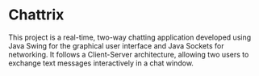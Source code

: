 # Chattrix
This project is a real-time, two-way chatting application developed using Java Swing for the graphical user interface and Java Sockets for networking. It follows a Client-Server architecture, allowing two users to exchange text messages interactively in a chat window.
